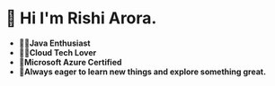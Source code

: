 # 👋 Hi I'm Rishi Arora.
* 👨‍💻**Java Enthusiast**
* 👨‍💻**Cloud Tech Lover**
* 🎉**Microsoft Azure Certified**
* 🎯**Always eager to learn new things and explore something great.**
